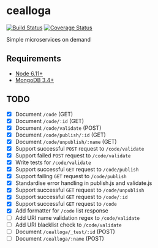 # cealloga
[![Build Status](https://travis-ci.org/ancamcheachta/cealloga.svg?branch=master)](https://travis-ci.org/ancamcheachta/cealloga)
[![Coverage Status](https://coveralls.io/repos/ancamcheachta/cealloga/badge.svg)](https://coveralls.io/r/ancamcheachta/cealloga)

Simple microservices on demand

## Requirements
* [Node 6.11+](https://nodejs.org/en/download/)
* [MongoDB 3.4+](https://docs.mongodb.com/manual/installation/)

## TODO
* [x] Document `/code` (GET)
* [x] Document `/code/:id` (GET)
* [x] Document `/code/validate` (POST)
* [x] Document `/code/publish/:id` (GET)
* [x] Document `/code/unpublish/:name` (GET)
* [x] Support successful `POST` request to `/code/validate`
* [x] Support failed `POST` request to `/code/validate`
* [x] Write tests for `/code/validate`
* [x] Support successful `GET` request to `/code/publish`
* [x] Support failing `GET` request to `/code/publish`
* [x] Standardise error handling in publish.js and validate.js
* [x] Support successful `GET` request to `/code/unpublish`
* [x] Support successful `GET` request to `/code/:id`
* [x] Support successful `GET` request to `/code`
* [x] Add formatter for `/code` list response
* [ ] Add URI name validation regex to `/code/validate`
* [ ] Add URI blacklist check to `/code/validate`
* [ ] Document `/cealloga/_test/:id` (POST)
* [ ] Document `/cealloga/:name` (POST)
